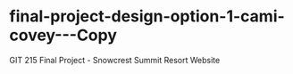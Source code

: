 # final-project-design-option-1-cami-covey---Copy
 GIT 215 Final Project - Snowcrest Summit Resort Website
